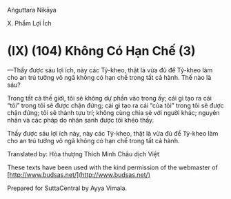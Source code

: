 Aṅguttara Nikāya

X. Phẩm Lợi Ích

# (IX) (104) Không Có Hạn Chế (3)

—Thấy được sáu lợi ích, này các Tỷ-kheo, thật là vừa đủ để Tỷ-kheo làm cho an trú tưởng vô ngã không có hạn chế trong tất cả hành. Thế nào là sáu?

Trong tất cả thế giới, tôi sẽ không dự phần vào trong ấy; cái gì tạo ra cái “tôi” trong tôi sẽ được chận đứng; cái gì tạo ra cái “của tôi” trong tôi sẽ được chận đứng; tôi sẽ thành tựu trí; không cùng chia sẻ với người khác; nguyên nhân và các pháp do nhân sanh được tôi khéo thấy.

Thấy được sáu lợi ích này, này các Tỷ-kheo, thật là vừa đủ để Tỷ-kheo làm cho an trú tưởng vô ngã không có hạn chế trong tất cả hành.

Translated by: Hòa thượng Thích Minh Châu dịch Việt

These texts have been used with the kind permission of the webmaster of [http://www.budsas.net/](http://www.budsas.net/)

Prepared for SuttaCentral by Ayya Vimala.